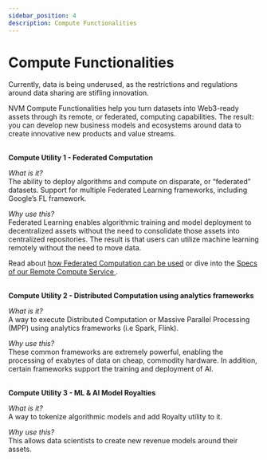 ```yaml
---
sidebar_position: 4
description: Compute Functionalities
---
```


# Compute Functionalities

Currently, data is being underused, as the restrictions and regulations around data sharing are stifling innovation.<br>

NVM Compute Functionalities help you turn datasets into Web3-ready assets through its remote, or federated, computing capabilities. The result: you can develop new business models and ecosystems around data to create innovative new products and value streams.<br>
<br>

**Compute Utility 1 - Federated Computation**<br>

_What is it?_<br>
The ability to deploy algorithms and compute on disparate, or “federated” datasets. Support for multiple Federated Learning frameworks, including Google’s FL framework.<br>

_Why use this?_<br>
Federated Learning enables algorithmic training and model deployment to decentralized assets without the need to consolidate those assets into centralized repositories. The result is that users can utilize machine learning remotely without the need to move data.<br>

Read about [how Federated Computation can be used](https://medium.com/nevermined-io/nevermined-credit-card-fraud-detection-91aef362d98) or dive into the [Specs of our Remote Compute Service ](https://docs.nevermined.io/docs/architecture/specs/Spec-COMPUTE/#execution-of-remote-compute-services-using-service-agreements).<br>
<br>

**Compute Utility 2 - Distributed Computation using analytics frameworks**<br>

_What is it?_<br>
A way to execute Distributed Computation or Massive Parallel Processing (MPP) using analytics frameworks (i.e Spark, Flink).<br>

_Why use this?_<br>
These common frameworks are extremely powerful, enabling the processing of exabytes of data on cheap, commodity hardware. In addition, certain frameworks support the training and deployment of AI.<br>
<br>

**Compute Utility 3 - ML & AI Model Royalties**<br>

_What is it?_<br>
A way to tokenize algorithmic models and add Royalty utility to it.<br>

_Why use this?_<br>
This allows data scientists to create new revenue models around their assets.<br>
<br>
